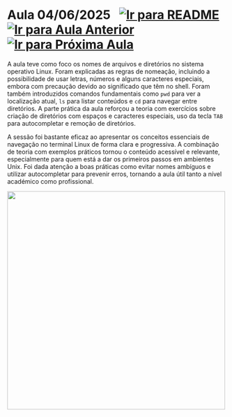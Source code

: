 # Aula 04/06/2025 &nbsp; [![Ir para README](https://img.shields.io/badge/Indice-Verde?style=for-the-badge)](../README.md#indice) &nbsp; [![Ir para Aula Anterior](https://img.shields.io/badge/Anterior-Aula%2011-007ACC?style=for-the-badge)](../aulas/23-05-2025.md) [![Ir para Próxima Aula](https://img.shields.io/badge/Próxima-Aula%2013-007ACC?style=for-the-badge)](../aulas/13-06-2025.md)



<p>
  A aula teve como foco os nomes de arquivos e diretórios no sistema operativo Linux. Foram explicadas as regras de nomeação, incluindo a possibilidade de usar letras, números e alguns caracteres especiais, embora com precaução devido ao significado que têm no shell. Foram também introduzidos comandos fundamentais como <code>pwd</code> para ver a localização atual, <code>ls</code> para listar conteúdos e <code>cd</code> para navegar entre diretórios. A parte prática da aula reforçou a teoria com exercícios sobre criação de diretórios com espaços e caracteres especiais, uso da tecla <code>TAB</code> para autocompletar e remoção de diretórios.
</p>

<p>
  A sessão foi bastante eficaz ao apresentar os conceitos essenciais de navegação no terminal Linux de forma clara e progressiva. A combinação de teoria com exemplos práticos tornou o conteúdo acessível e relevante, especialmente para quem está a dar os primeiros passos em ambientes Unix. Foi dada atenção a boas práticas como evitar nomes ambíguos e utilizar autocompletar para prevenir erros, tornando a aula útil tanto a nível académico como profissional.
</p>

<img src="https://github.com/user-attachments/assets/34ce8e84-d3f2-4df0-9b90-29e640c29b0f" width="500" />

